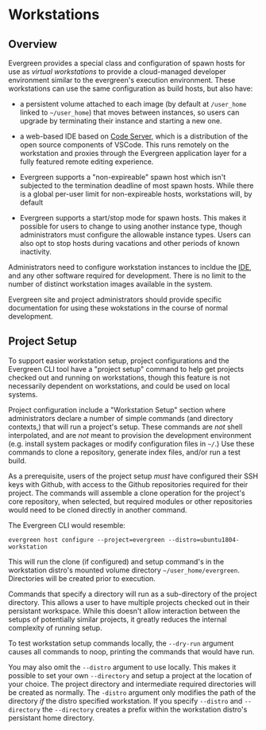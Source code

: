 # Workstations 

## Overview

Evergreen provides a special class and configuration of spawn hosts for
use as _virtual workstations_ to provide a cloud-managed developer
environment similar to the evergreen's execution environment. These
workstations can use the same configuration as build hosts, but also have: 

- a persistent volume attached to each image (by default at
  `/user_home` linked to `~/user_home`) that moves between
  instances, so users can upgrade by terminating their instance and
  starting a new one.

- a web-based IDE based on [Code Server](https://github.com/cdr/code-server), 
  which is a distribution of the open source components of
  VSCode. This runs remotely on the workstation and proxies through
  the Evergreen application layer for a fully featured remote editing
  experience.

- Evergreen supports a "non-expireable" spawn host which isn't
  subjected to the termination deadline of most spawn hosts. While
  there is a global per-user limit for non-expireable hosts,
  workstations will, by default 
  
- Evergreen supports a start/stop mode for spawn hosts. This makes it
  possible for users to change to using another instance type, though
  administrators must configure the allowable instance types. Users
  can also opt to stop hosts during vacations and other periods of
  known inactivity.

Administrators need to configure workstation instances to incldue the
[IDE](https://github.com/evergreen-ci/ide), and any other software
required for development. There is no limit to the number of distinct
workstation images available in the system. 

Evergreen site and project administrators should provide specific
documentation for using these wokstations in the course of normal
development.

## Project Setup 

To support easier workstation setup, project configurations and the
Evergreen CLI tool have a "project setup" command to help get projects
checked out and running on workstations, though this feature is not
necessarily dependent on workstations, and could be used on local
systems.

Project configuration include a "Workstation Setup" section where
administrators declare a number of simple commands (and directory
contexts,) that will run a project's setup. These commands are *not*
shell interpolated, and are *not* meant to provision the development
environment (e.g. install system packages or modify configuration
files in `~/`.) Use these commands to clone a repository, generate
index files, and/or run a test build.

As a prerequisite, users of the project setup *must* have configured
their SSH keys with Github, with access to the Github repositories
required for their project. The commands will assemble a clone
operation for the project's core repository, when selected, but
required modules or other repositories would need to be cloned
directly in another command. 

The Evergreen CLI would resemble: 

    evergreen host configure --project=evergreen --distro=ubuntu1804-workstation

This will run the clone (if configured) and setup command's in the
workstation distro's mounted volume directory
`~/user_home/evergreen`. Directories will be created prior to execution.

Commands that specify a directory will run as a sub-directory of the
project directory. This allows a user to have multiple projects
checked out in their persistant workspace. While this doesn't allow
interaction between the setups of potentially similar projects, it
greatly reduces the internal complexity of running setup.

To test workstation setup commands locally, the `--dry-run` argument
causes all commands to noop, printing the commands that would have
run. 

You may also omit the `--distro` argument to use locally. This makes
it possible to set your own `--directory` and setup a project at the
location of your choice. The project directory and intermediate
required directories will be created as normally. The `-distro`
argument only modifies the path of the directory *if* the distro
specified workstation. If you specify
`--distro` and `--directory` the `--directory` creates a prefix
within the workstation distro's persistant home directory.
